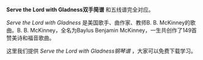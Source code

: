 

**Serve the Lord with Gladness双手简谱** 和五线谱完全对应。

_Serve the Lord with Gladness_ 是美国歌手、曲作家、教师B. B. McKinney的歌曲。B. B.
McKinney，全名为Baylus Benjamin McKinney，一生共创作了149首赞美诗和福音歌曲。

这里我们提供 _Serve the Lord with Gladness钢琴谱_ ，大家可以免费下载学习。


